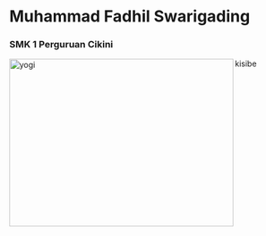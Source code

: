 <h1 align="left">Muhammad Fadhil Swarigading</h1>
<h3 align="left">SMK 1 Perguruan Cikini</h3>
<img align="left" alt="yogi" width="400" height="300" float="right" src="https://media.tenor.com/3575Me7Lw2UAAAAd/meme-lang.gif">

<p align="left">
  kisibe
</p>
